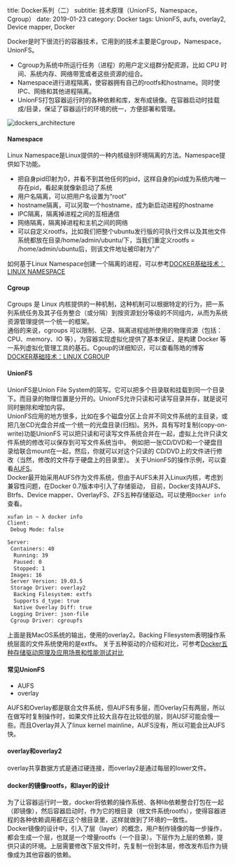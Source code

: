 title: Docker系列（二）
subtitle: 技术原理（UnionFS，Namespace，Cgroup）
date: 2019-01-23
category: Docker 
tags: UnionFS, aufs, overlay2, Device mapper, Docker

Docker是时下很流行的容器技术，它用到的技术主要是Cgroup，Namespace，UnionFS。

- Cgroup为​​​系​​​统​​​中​​​所​​​运​​​行​​​任​​​务​​​（进​​​程​​​）的​​​用​​​户​​​定​​​义​​​组​​​群​​​分​​​配​​​资​​​源​​，比​​​如​​​ CPU 时​​​间​​​、​​​系​​​统​​​内​​​存​​​、​​​网​​​络​​​带​​​宽​​​或​​​者​​​这​​​些​​​资​​​源​​​的​​​组​​​合​​​​。
- Namespace进行进程隔离，使容器拥有自己的rootfs和hostname。同时使IPC、网络和其他进程隔离。
- UnionFS打包容器运行时的各种依赖和库，发布成镜像。在容器启动时挂载成/目录，保证了容器运行的环境的统一，方便部署和管理。

![dockers_architecture]({static}/images/dockers_architecture.png)

#### Namespace
Linux Namespace是Linux提供的一种内核级别环境隔离的方法。Namespace提供如下功能。

- 把自身pid印射为0，并看不到其他任何的pid，这样自身的pid成为系统内唯一存在pid，看起来就像新启动了系统
- 用户名隔离，可以把用户名设置为“root”
- hostname隔离，可以另取一个hostname，成为新启动进程的hostname
- IPC隔离，隔离掉进程之间的互相通信
- 网络隔离，隔离掉进程和主机之间的网络 
- 可以自定义rootfs，比如我们把整个ubuntu发行版的可执行文件以及其他文件系统都放在目录/home/admin/ubuntu/下，当我们重定义rootfs = /home/admin/ubuntu后，则该文件地址被印射为"/"

如何基于Linux Namespace创建一个隔离的进程，可以参考[DOCKER基础技术：LINUX NAMESPACE](https://coolshell.cn/articles/17010.html)

#### Cgroup
Cgroups 是 Linux 内核提供的一种机制，这种机制可以根据特定的行为，把一系列系统任务及其子任务整合（或分隔）到按资源划分等级的不同组内，从而为系统资源管理提供一个统一的框架。<br>
通俗的来说，cgroups 可以限制、记录、隔离进程组所使用的物理资源（包括：CPU、memory、IO 等），为容器实现虚拟化提供了基本保证，是构建 Docker 等一系列虚拟化管理工具的基石。Cgoup的详细知识，可以查看陈皓的博客[DOCKER基础技术：LINUX CGROUP](https://coolshell.cn/articles/17049.html)

#### UnionFS
UnionFS是Union File System的简写。它可以把多个目录联和挂载到同一个目录下。而目录的物理位置是分开的。UnionFS允许只读和可读写目录并存，就是说可同时删除和增加内容。<br>
UnionFS应用的地方很多，比如在多个磁盘分区上合并不同文件系统的主目录，或把几张CD光盘合并成一个统一的光盘目录(归档)。另外，具有写时复制(copy-on-write)功能UnionFS
可以把只读和可读写文件系统合并在一起，虚拟上允许只读文件系统的修改可以保存到可写文件系统当中。 例如把一张CD/DVD和一个硬盘目录给联合mount在一起，然后，你就可以对这个只读的
CD/DVD上的文件进行修改（当然，修改的文件存于硬盘上的目录里）。
关于UnionFS的操作示例，可以查看[AUFS](https://coolshell.cn/articles/17061.html)。<br>
Docker最开始采用AUFS作为文件系统，但由于AUFS未并入Linux内核，考虑到兼容性问题，在Docker 0.7版本中引入了存储驱动， 目前，Docker支持AUFS、Btrfs、Device mapper、OverlayFS、ZFS五种存储驱动。可以使用`Docker info`查看。
```bash
xufan in ~ λ docker info
Client:
 Debug Mode: false

Server:
 Containers: 40
  Running: 39
  Paused: 0
  Stopped: 1
 Images: 16
 Server Version: 19.03.5
 Storage Driver: overlay2
  Backing Filesystem: extfs
  Supports d_type: true
  Native Overlay Diff: true
 Logging Driver: json-file
 Cgroup Driver: cgroupfs
```
上面是我MacOS系统的输出，使用的overlay2。Backing FIlesystem表明操作系统层面的文件系统使用的是extfs。
关于五种驱动的介绍和对比，可参考[Docker五种存储驱动原理及应用场景和性能测试对比](http://dockone.io/article/1513)

#### 常见UnionFS
- AUFS
- overlay

AUFS和Overlay都是联合文件系统，但AUFS有多层，而Overlay只有两层，所以在做写时复制操作时，如果文件比较大且存在比较低的层，则AUSF可能会慢一些。而且Overlay并入了linux kernel mainline，AUFS没有，所以可能会比AUFS快。

#### overlay和overlay2
overlay共享数据方式是通过硬连接，而overlay2是通过每层的lower文件。

#### docker的镜像rootfs，和layer的设计
为了让容器运行时一致，docker将依赖的操作系统、各种lib依赖整合打包在一起（即镜像），然后容器启动时，作为它的根目录（根文件系统rootfs），使得容器进程的各种依赖调用都在这个根目录里，这样就做到了环境的一致性。<br>
Docker镜像的设计中，引入了层（layer）的概念，用户制作镜像的每一步操作，都会生成一个层，也就是一个增量rootfs（一个目录）。下层作为上层的依赖，提供只读的环境。上层需要修改下层文件时，先复制一份到本层，修改发布后作为镜像成为其他容器的依赖。
